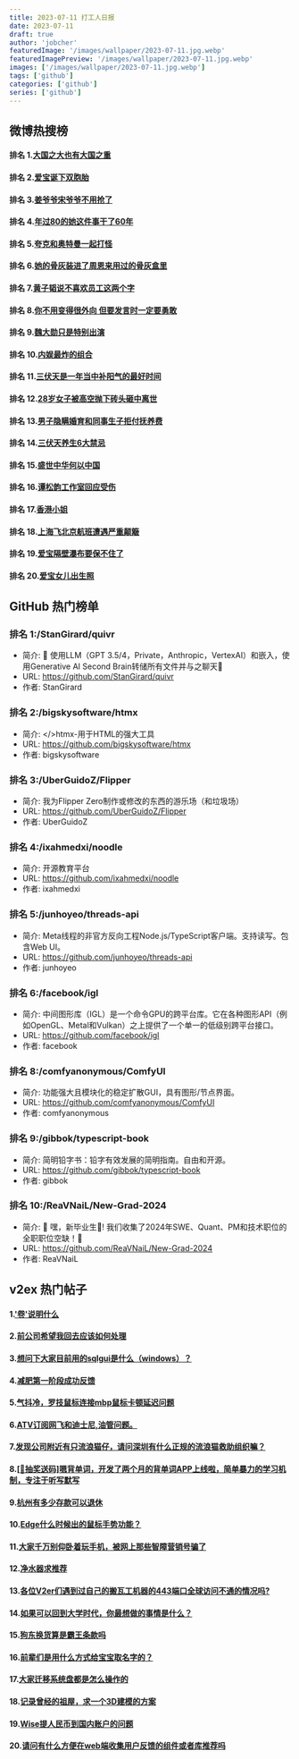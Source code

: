 ```yaml
---
title: 2023-07-11 打工人日报
date: 2023-07-11
draft: true
author: 'jobcher'
featuredImage: '/images/wallpaper/2023-07-11.jpg.webp'
featuredImagePreview: '/images/wallpaper/2023-07-11.jpg.webp'
images: ['/images/wallpaper/2023-07-11.jpg.webp']
tags: ['github']
categories: ['github']
series: ['github']
---
```


## 微博热搜榜

#### 排名 1.[大国之大也有大国之重](https://s.weibo.com/weibo?q=大国之大也有大国之重)
#### 排名 2.[爱宝诞下双胞胎](https://s.weibo.com/weibo?q=爱宝诞下双胞胎)
#### 排名 3.[姜爷爷宋爷爷不用抢了](https://s.weibo.com/weibo?q=姜爷爷宋爷爷不用抢了)
#### 排名 4.[年过80的她这件事干了60年](https://s.weibo.com/weibo?q=年过80的她这件事干了60年)
#### 排名 5.[夸克和奥特曼一起打怪](https://s.weibo.com/weibo?q=夸克和奥特曼一起打怪)
#### 排名 6.[她的骨灰装进了周恩来用过的骨灰盒里](https://s.weibo.com/weibo?q=她的骨灰装进了周恩来用过的骨灰盒里)
#### 排名 7.[黄子韬说不喜欢员工这两个字](https://s.weibo.com/weibo?q=黄子韬说不喜欢员工这两个字)
#### 排名 8.[你不用变得很外向 但要发言时一定要勇敢](https://s.weibo.com/weibo?q=你不用变得很外向但要发言时一定要勇敢)
#### 排名 9.[魏大勋只是特别出演](https://s.weibo.com/weibo?q=魏大勋只是特别出演)
#### 排名 10.[内娱最炸的组合](https://s.weibo.com/weibo?q=内娱最炸的组合)
#### 排名 11.[三伏天是一年当中补阳气的最好时间](https://s.weibo.com/weibo?q=三伏天是一年当中补阳气的最好时间)
#### 排名 12.[28岁女子被高空抛下砖头砸中离世](https://s.weibo.com/weibo?q=28岁女子被高空抛下砖头砸中离世)
#### 排名 13.[男子隐瞒婚育和同事生子拒付抚养费](https://s.weibo.com/weibo?q=男子隐瞒婚育和同事生子拒付抚养费)
#### 排名 14.[三伏天养生6大禁忌](https://s.weibo.com/weibo?q=三伏天养生6大禁忌)
#### 排名 15.[盛世中华何以中国](https://s.weibo.com/weibo?q=盛世中华何以中国)
#### 排名 16.[谭松韵工作室回应受伤](https://s.weibo.com/weibo?q=谭松韵工作室回应受伤)
#### 排名 17.[香港小姐](https://s.weibo.com/weibo?q=香港小姐)
#### 排名 18.[上海飞北京航班遭遇严重颠簸](https://s.weibo.com/weibo?q=上海飞北京航班遭遇严重颠簸)
#### 排名 19.[爱宝隔壁瀑布要保不住了](https://s.weibo.com/weibo?q=爱宝隔壁瀑布要保不住了)
#### 排名 20.[爱宝女儿出生照](https://s.weibo.com/weibo?q=爱宝女儿出生照)
## GitHub 热门榜单

### 排名 1:/StanGirard/quivr
- 简介: 🧠 使用LLM（GPT 3.5/4，Private，Anthropic，VertexAI）和嵌入，使用Generative AI Second Brain转储所有文件并与之聊天🧠
- URL: https://github.com/StanGirard/quivr
- 作者: StanGirard 

### 排名 2:/bigskysoftware/htmx
- 简介: </>htmx-用于HTML的强大工具
- URL: https://github.com/bigskysoftware/htmx
- 作者: bigskysoftware 

### 排名 3:/UberGuidoZ/Flipper
- 简介: 我为Flipper Zero制作或修改的东西的游乐场（和垃圾场）
- URL: https://github.com/UberGuidoZ/Flipper
- 作者: UberGuidoZ 

### 排名 4:/ixahmedxi/noodle
- 简介: 开源教育平台
- URL: https://github.com/ixahmedxi/noodle
- 作者: ixahmedxi 

### 排名 5:/junhoyeo/threads-api
- 简介: Meta线程的非官方反向工程Node.js/TypeScript客户端。支持读写。包含Web UI。
- URL: https://github.com/junhoyeo/threads-api
- 作者: junhoyeo 

### 排名 6:/facebook/igl
- 简介: 中间图形库（IGL）是一个命令GPU的跨平台库。它在各种图形API（例如OpenGL、Metal和Vulkan）之上提供了一个单一的低级别跨平台接口。
- URL: https://github.com/facebook/igl
- 作者: facebook 

### 排名 8:/comfyanonymous/ComfyUI
- 简介: 功能强大且模块化的稳定扩散GUI，具有图形/节点界面。
- URL: https://github.com/comfyanonymous/ComfyUI
- 作者: comfyanonymous 

### 排名 9:/gibbok/typescript-book
- 简介: 简明铅字书：铅字有效发展的简明指南。自由和开源。
- URL: https://github.com/gibbok/typescript-book
- 作者: gibbok 

### 排名 10:/ReaVNaiL/New-Grad-2024
- 简介: 👋 嘿，新毕业生🎉! 我们收集了2024年SWE、Quant、PM和技术职位的全职职位空缺！🚀
- URL: https://github.com/ReaVNaiL/New-Grad-2024
- 作者: ReaVNaiL 

## v2ex 热门帖子

#### 1.['卷'说明什么](https://www.v2ex.com/t/955676#reply123)
#### 2.[前公司希望我回去应该如何处理](https://www.v2ex.com/t/955698#reply41)
#### 3.[想问下大家目前用的sqlgui是什么（windows）？](https://www.v2ex.com/t/955678#reply32)
#### 4.[减肥第一阶段成功反馈](https://www.v2ex.com/t/955704#reply32)
#### 5.[气抖冷，罗技鼠标连接mbp鼠标卡顿延迟问题](https://www.v2ex.com/t/955700#reply21)
#### 6.[ATV订阅网飞和迪士尼,油管问题。](https://www.v2ex.com/t/955692#reply20)
#### 7.[发现公司附近有只流浪猫仔，请问深圳有什么正规的流浪猫救助组织嘛？](https://www.v2ex.com/t/955685#reply18)
#### 8.[[🎁抽奖送码]嗯背单词，开发了两个月的背单词APP上线啦，简单暴力的学习机制，专注于听写默写](https://www.v2ex.com/t/955717#reply18)
#### 9.[杭州有多少存款可以退休](https://www.v2ex.com/t/955706#reply17)
#### 10.[Edge什么时候出的鼠标手势功能？](https://www.v2ex.com/t/955686#reply15)
#### 11.[大家千万别仰卧着玩手机，被网上那些智障营销号骗了](https://www.v2ex.com/t/955718#reply14)
#### 12.[净水器求推荐](https://www.v2ex.com/t/955680#reply13)
#### 13.[各位V2er们遇到过自己的搬瓦工机器的443端口全球访问不通的情况吗?](https://www.v2ex.com/t/955708#reply12)
#### 14.[如果可以回到大学时代，你最想做的事情是什么？](https://www.v2ex.com/t/955714#reply12)
#### 15.[狗东换货算是霸王条款吗](https://www.v2ex.com/t/955687#reply10)
#### 16.[前辈们是用什么方式给宝宝取名字的？](https://www.v2ex.com/t/955720#reply10)
#### 17.[大家迁移系统盘都是怎么操作的](https://www.v2ex.com/t/955709#reply8)
#### 18.[记录曾经的祖屋，求一个3D建模的方案](https://www.v2ex.com/t/955707#reply6)
#### 19.[Wise提人民币到国内账户的问题](https://www.v2ex.com/t/955712#reply5)
#### 20.[请问有什么方便在web端收集用户反馈的组件或者库推荐吗](https://www.v2ex.com/t/955681#reply4)
